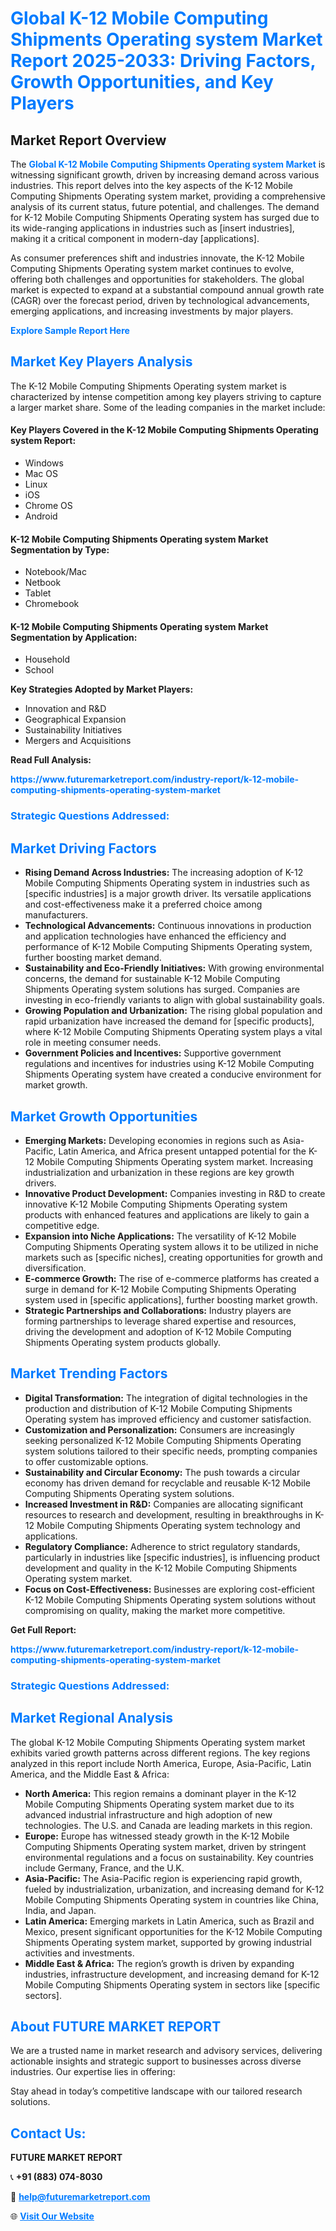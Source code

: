 <h1 style="color: #007BFF;">Global K-12 Mobile Computing Shipments Operating system Market Report 2025-2033: Driving Factors, Growth Opportunities, and Key Players</h1>

<section id="overview">
<h2>Market Report Overview</h2>
<p>The <a href="https://www.futuremarketreport.com/industry-report/k-12-mobile-computing-shipments-operating-system-market" style="color: #007BFF; text-decoration: none;"><strong>Global K-12 Mobile Computing Shipments Operating system Market</strong></a> is witnessing significant growth, driven by increasing demand across various industries. This report delves into the key aspects of the K-12 Mobile Computing Shipments Operating system market, providing a comprehensive analysis of its current status, future potential, and challenges. The demand for K-12 Mobile Computing Shipments Operating system has surged due to its wide-ranging applications in industries such as [insert industries], making it a critical component in modern-day [applications].</p>
<p>As consumer preferences shift and industries innovate, the K-12 Mobile Computing Shipments Operating system market continues to evolve, offering both challenges and opportunities for stakeholders. The global market is expected to expand at a substantial compound annual growth rate (CAGR) over the forecast period, driven by technological advancements, emerging applications, and increasing investments by major players.</p>
</section>

<section id="overview">
<p><a href="https://www.futuremarketreport.com/request-sample/reportId=43350" style="color: #007BFF; text-decoration: none;"><strong>Explore Sample Report Here</strong></a></p>
</section>

<section id="key-players">
<h2 style="color: #007BFF;">Market Key Players Analysis</h2>
<p>The K-12 Mobile Computing Shipments Operating system market is characterized by intense competition among key players striving to capture a larger market share. Some of the leading companies in the market include:</p>
<h4>Key Players Covered in the K-12 Mobile Computing Shipments Operating system Report:</h4>
<ul><li>Windows</li><li>Mac OS</li><li>Linux</li><li>iOS</li><li>Chrome OS</li><li>Android</li></ul>
<h4>K-12 Mobile Computing Shipments Operating system Market Segmentation by Type:</h4>
<ul><li>Notebook/Mac</li><li>Netbook</li><li>Tablet</li><li>Chromebook</li></ul>

<h4>K-12 Mobile Computing Shipments Operating system Market Segmentation by Application:</h4>
<ul><li>Household</li><li>School</li></ul>
<p><strong>Key Strategies Adopted by Market Players:</strong></p>
<ul>
<li>Innovation and R&D</li>
<li>Geographical Expansion</li>
<li>Sustainability Initiatives</li>
<li>Mergers and Acquisitions</li>
</ul>
</section>

<section>
<p><strong>Read Full Analysis: </strong></p><a href="https://www.futuremarketreport.com/industry-report/k-12-mobile-computing-shipments-operating-system-market" style="color: #007BFF; text-decoration: none;"><strong>https://www.futuremarketreport.com/industry-report/k-12-mobile-computing-shipments-operating-system-market</strong></a>
<h3 style="color: #007BFF;">Strategic Questions Addressed:</h3>
</section>

<section id="driving-factors">
<h2 style="color: #007BFF;">Market Driving Factors</h2>
<ul>
<li><strong>Rising Demand Across Industries:</strong> The increasing adoption of K-12 Mobile Computing Shipments Operating system in industries such as [specific industries] is a major growth driver. Its versatile applications and cost-effectiveness make it a preferred choice among manufacturers.</li>
<li><strong>Technological Advancements:</strong> Continuous innovations in production and application technologies have enhanced the efficiency and performance of K-12 Mobile Computing Shipments Operating system, further boosting market demand.</li>
<li><strong>Sustainability and Eco-Friendly Initiatives:</strong> With growing environmental concerns, the demand for sustainable K-12 Mobile Computing Shipments Operating system solutions has surged. Companies are investing in eco-friendly variants to align with global sustainability goals.</li>
<li><strong>Growing Population and Urbanization:</strong> The rising global population and rapid urbanization have increased the demand for [specific products], where K-12 Mobile Computing Shipments Operating system plays a vital role in meeting consumer needs.</li>
<li><strong>Government Policies and Incentives:</strong> Supportive government regulations and incentives for industries using K-12 Mobile Computing Shipments Operating system have created a conducive environment for market growth.</li>
</ul>
</section>

<section id="growth-opportunities">
<h2 style="color: #007BFF;">Market Growth Opportunities</h2>
<ul>
<li><strong>Emerging Markets:</strong> Developing economies in regions such as Asia-Pacific, Latin America, and Africa present untapped potential for the K-12 Mobile Computing Shipments Operating system market. Increasing industrialization and urbanization in these regions are key growth drivers.</li>
<li><strong>Innovative Product Development:</strong> Companies investing in R&D to create innovative K-12 Mobile Computing Shipments Operating system products with enhanced features and applications are likely to gain a competitive edge.</li>
<li><strong>Expansion into Niche Applications:</strong> The versatility of K-12 Mobile Computing Shipments Operating system allows it to be utilized in niche markets such as [specific niches], creating opportunities for growth and diversification.</li>
<li><strong>E-commerce Growth:</strong> The rise of e-commerce platforms has created a surge in demand for K-12 Mobile Computing Shipments Operating system used in [specific applications], further boosting market growth.</li>
<li><strong>Strategic Partnerships and Collaborations:</strong> Industry players are forming partnerships to leverage shared expertise and resources, driving the development and adoption of K-12 Mobile Computing Shipments Operating system products globally.</li>
</ul>
</section>

<section id="trending-factors">
<h2 style="color: #007BFF;">Market Trending Factors</h2>
<ul>
<li><strong>Digital Transformation:</strong> The integration of digital technologies in the production and distribution of K-12 Mobile Computing Shipments Operating system has improved efficiency and customer satisfaction.</li>
<li><strong>Customization and Personalization:</strong> Consumers are increasingly seeking personalized K-12 Mobile Computing Shipments Operating system solutions tailored to their specific needs, prompting companies to offer customizable options.</li>
<li><strong>Sustainability and Circular Economy:</strong> The push towards a circular economy has driven demand for recyclable and reusable K-12 Mobile Computing Shipments Operating system solutions.</li>
<li><strong>Increased Investment in R&D:</strong> Companies are allocating significant resources to research and development, resulting in breakthroughs in K-12 Mobile Computing Shipments Operating system technology and applications.</li>
<li><strong>Regulatory Compliance:</strong> Adherence to strict regulatory standards, particularly in industries like [specific industries], is influencing product development and quality in the K-12 Mobile Computing Shipments Operating system market.</li>
<li><strong>Focus on Cost-Effectiveness:</strong> Businesses are exploring cost-efficient K-12 Mobile Computing Shipments Operating system solutions without compromising on quality, making the market more competitive.</li>
</ul>
</section>

<section>
<p><strong>Get Full Report: </strong></p><a href="https://www.futuremarketreport.com/industry-report/k-12-mobile-computing-shipments-operating-system-market" style="color: #007BFF; text-decoration: none;"><strong>https://www.futuremarketreport.com/industry-report/k-12-mobile-computing-shipments-operating-system-market</strong></a>
<h3 style="color: #007BFF;">Strategic Questions Addressed:</h3>
</section>


<section id="regional-analysis">
<h2 style="color: #007BFF;">Market Regional Analysis</h2>
<p>The global K-12 Mobile Computing Shipments Operating system market exhibits varied growth patterns across different regions. The key regions analyzed in this report include North America, Europe, Asia-Pacific, Latin America, and the Middle East & Africa:</p>
<ul>
<li><strong>North America:</strong> This region remains a dominant player in the K-12 Mobile Computing Shipments Operating system market due to its advanced industrial infrastructure and high adoption of new technologies. The U.S. and Canada are leading markets in this region.</li>
<li><strong>Europe:</strong> Europe has witnessed steady growth in the K-12 Mobile Computing Shipments Operating system market, driven by stringent environmental regulations and a focus on sustainability. Key countries include Germany, France, and the U.K.</li>
<li><strong>Asia-Pacific:</strong> The Asia-Pacific region is experiencing rapid growth, fueled by industrialization, urbanization, and increasing demand for K-12 Mobile Computing Shipments Operating system in countries like China, India, and Japan.</li>
<li><strong>Latin America:</strong> Emerging markets in Latin America, such as Brazil and Mexico, present significant opportunities for the K-12 Mobile Computing Shipments Operating system market, supported by growing industrial activities and investments.</li>
<li><strong>Middle East & Africa:</strong> The region’s growth is driven by expanding industries, infrastructure development, and increasing demand for K-12 Mobile Computing Shipments Operating system in sectors like [specific sectors].</li>
</ul>
</section>

<footer>
<h2 style="color: #007BFF;">About FUTURE MARKET REPORT</h2>
<p>We are a trusted name in market research and advisory services, delivering actionable insights and strategic support to businesses across diverse industries. Our expertise lies in offering:</p>

<p>Stay ahead in today’s competitive landscape with our tailored research solutions.</p>

<h2 style="color: #007BFF;">Contact Us:</h2>
<p><strong>FUTURE MARKET REPORT</strong></p>
<p>📞 <strong>+91 (883) 074-8030</strong></p>
<p>📧 <strong><a href="mailto:help@futuremarketreport.com" style="color: #007BFF;">help@futuremarketreport.com</a></strong></p>
<p>🌐 <strong><a href="https://www.futuremarketreport.com/" style="color: #007BFF;">Visit Our Website</a></strong></p>
</footer>